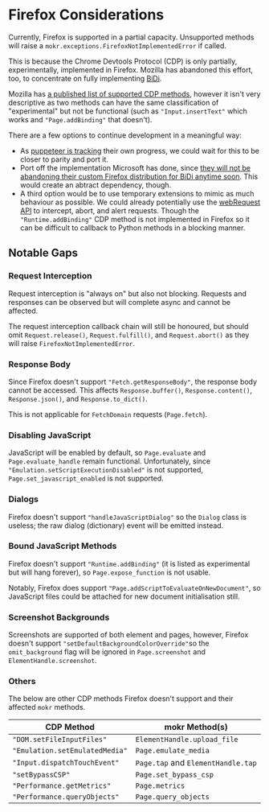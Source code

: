 # Firefox Considerations

Currently, Firefox is supported in a partial capacity.
Unsupported methods will raise a `mokr.exceptions.FirefoxNotImplementedError`
if called.

This is because the Chrome Devtools Protocol (CDP) is only partially, experimentally,
implemented in Firefox. Mozilla has abandoned this effort, too, to concentrate on
fully implementing [BiDi](https://developer.chrome.com/blog/webdriver-bidi).

Mozilla has [a published list of supported CDP methods](https://docs.google.com/spreadsheets/d/e/2PACX-1vRqKh563C0b0pnJruf85REpviTERnEoNEITEH3v9RvSCpkLzu9vw8c8_PAIgJoUpnUviVHV93u4V8V_/pubhtml?gid=108099026&single=true
), however it isn't very descriptive as two methods can have the same classification of "experimental"
but not be functional (such as `"Input.insertText"` which works and `"Page.addBinding"` that doesn't).

There are a few options to continue development in a meaningful way:
* As [puppeteer is tracking](https://puppeteer.github.io/ispuppeteerwebdriverbidiready/) their own progress, we could wait for this
to be closer to parity and port it.
* Port off the implementation Microsoft has done, since [they will not be abandoning their custom Firefox distribution for BiDi anytime soon](https://github.com/microsoft/playwright/pull/24073#issuecomment-1636205254). This would create an abtract dependency, though.
* A third option would be to use temporary extensions to mimic as much behaviour as possible. We could already potentially use the
[webRequest API](https://developer.mozilla.org/en-US/docs/Mozilla/Add-ons/WebExtensions/API/webRequest) to intercept, abort, and alert requests.
Though the `"Runtime.addBinding"` CDP method is not implemented in Firefox so it can be difficult to callback to Python methods
in a blocking manner.

## Notable Gaps

### Request Interception

Request interception is "always on" but also not blocking. Requests and responses can be observed
but will complete async and cannot be affected. 

The request interception callback chain will still be honoured, but should omit `Request.release()`,
`Request.fulfill()`, and `Request.abort()` as they will raise `FirefoxNotImplementedError`.

### Response Body

Since Firefox doesn't support `"Fetch.getResponseBody"`, the response body cannot be accessed.
This affects `Response.buffer()`, `Response.content()`, `Response.json()`, and `Response.to_dict()`.

This is not applicable for `FetchDomain` requests (`Page.fetch`).

### Disabling JavaScript

JavaScript will be enabled by default, so `Page.evaluate` and `Page.evaluate_handle` remain
functional. Unfortunately, since `"Emulation.setScriptExecutionDisabled"` is not supported,
`Page.set_javascript_enabled` is not supported.

### Dialogs

Firefox doesn't support `"handleJavaScriptDialog"` so the `Dialog` class is useless;
the raw dialog (dictionary) event will be emitted instead.

### Bound JavaScript Methods

Firefox doesn't support `"Runtime.addBinding"` (it is listed as experimental but will
hang forever), so `Page.expose_function` is not usable.

Notably, Firefox does support `"Page.addScriptToEvaluateOnNewDocument"`, so JavaScript
files could be attached for new document initialisation still.

### Screenshot Backgrounds

Screenshots are supported of both element and pages, however, Firefox doesn't support
`"setDefaultBackgroundColorOverride"`so the `omit_background` flag will be ignored
in `Page.screenshot` and `ElementHandle.screenshot`.

### Others

The below are other CDP methods Firefox doesn't support and their affected `mokr` methods.

|CDP Method | mokr Method(s) |
|---|---|
|`"DOM.setFileInputFiles"` | `ElementHandle.upload_file`|
|`"Emulation.setEmulatedMedia"` | `Page.emulate_media`|
|`"Input.dispatchTouchEvent"` | `Page.tap` and `ElementHandle.tap`|
|`"setBypassCSP"` | `Page.set_bypass_csp`|
|`"Performance.getMetrics"` |`Page.metrics`|
|`"Performance.queryObjects"` | `Page.query_objects`|